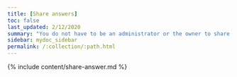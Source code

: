 ```yaml
---
title: [Share answers]
toc: false
last_updated: 2/12/2020
summary: "You do not have to be an administrator or the owner to share saved answers. Any user can share them, based on the access levels the user has."
sidebar: mydoc_sidebar
permalink: /:collection/:path.html
---
```


{% include content/share-answer.md %}
